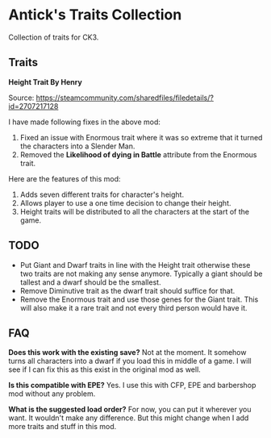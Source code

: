 # Antick's Traits Collection

Collection of traits for CK3.

## Traits

**Height Trait By Henry**

Source: https://steamcommunity.com/sharedfiles/filedetails/?id=2707217128

I have made following fixes in the above mod:
1. Fixed an issue with Enormous trait where it was so extreme that it turned the characters into a Slender Man.
2. Removed the **Likelihood of dying in Battle** attribute from the Enormous trait.

Here are the features of this mod:
1. Adds seven different traits for character's height.
2. Allows player to use a one time decision to change their height.
3. Height traits will be distributed to all the characters at the start of the game.

## TODO
- Put Giant and Dwarf traits in line with the Height trait otherwise these two traits are not making any sense anymore. Typically a giant should be tallest and a dwarf should be the smallest.
- Remove Diminutive trait as the dwarf trait should suffice for that.
- Remove the Enormous trait and use those genes for the Giant trait. This will also make it a rare trait and not every third person would have it.

## FAQ

**Does this work with the existing save?**
Not at the moment. It somehow turns all characters into a dwarf if you load this in middle of a game. I will see if I can fix this as this exist in the original mod as well.

**Is this compatible with EPE?**
Yes. I use this with CFP, EPE and barbershop mod without any problem.

**What is the suggested load order?**
For now, you can put it wherever you want. It wouldn't make any difference. But this might change when I add more traits and stuff in this mod.
